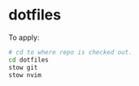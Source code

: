 # dotfiles

To apply:
```bash
# cd to where repo is checked out.
cd dotfiles
stow git
stow nvim
```
